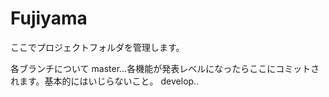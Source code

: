 # Fujiyama

ここでプロジェクトフォルダを管理します。

各ブランチについて
master...各機能が発表レベルになったらここにコミットされます。基本的にはいじらないこと。
develop..
